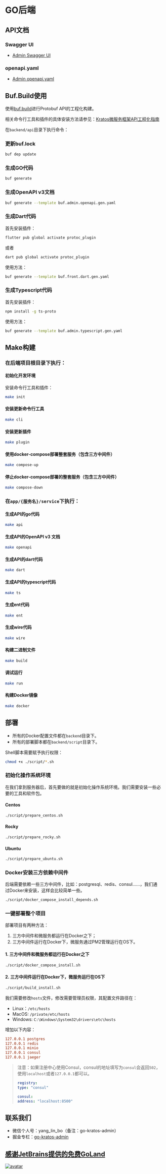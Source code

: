 # GO后端

## API文档

### Swagger UI

- [Admin Swagger UI](http://localhost:7788/docs/)

### openapi.yaml

- [Admin openapi.yaml](http://localhost:7788/docs/openapi.yaml)

## Buf.Build使用

使用[buf.build](https://buf.build/)进行Protobuf API的工程化构建。

相关命令行工具和插件的具体安装方法请参见：[Kratos微服务框架API工程化指南](https://juejin.cn/post/7191095845096259641)

在`backend/api`目录下执行命令：

### 更新buf.lock

```bash
buf dep update
```

### 生成GO代码

```bash
buf generate
```

### 生成OpenAPI v3文档

```bash
buf generate --template buf.admin.openapi.gen.yaml
```

### 生成Dart代码

首先安装插件：

```bash
flutter pub global activate protoc_plugin
```

或者

```bash
dart pub global activate protoc_plugin
```

使用方法：

```bash
buf generate --template buf.front.dart.gen.yaml
```

### 生成Typescript代码

首先安装插件：

```bash
npm install -g ts-proto
```

使用方法：

```bash
buf generate --template buf.admin.typescript.gen.yaml
```

## Make构建

### 在后端项目根目录下执行：

#### 初始化开发环境

安装命令行工具和插件：

```bash
make init
```

#### 安装更新命令行工具

```bash
make cli
```

#### 安装更新插件

```bash
make plugin
```

#### 使用docker-compose部署整套服务（包含三方中间件）

```bash
make compose-up
```

#### 停止docker-compose部署的整套服务（包含三方中间件）

```bash
make compose-down
```

### 在`app/{服务名}/service`下执行：

#### 生成API的go代码

```bash
make api
```

#### 生成API的OpenAPI v3 文档

```bash
make openapi
```

#### 生成API的dart代码

```bash
make dart
```

#### 生成API的typescript代码

```bash
make ts
```

#### 生成ent代码

```bash
make ent
```

#### 生成wire代码

```bash
make wire
```

#### 构建二进制文件

```bash
make build
```

#### 调试运行

```bash
make run
```

#### 构建Docker镜像

```bash
make docker
```

## 部署

- 所有的Docker配置文件都在`backend`目录下。
- 所有的部署脚本都在`backend/script`目录下。

Shell脚本需要赋予执行权限：

```bash
chmod +x ./script/*.sh
```

### 初始化操作系统环境

在我们拿到服务器后，首先要做的就是初始化操作系统环境。我们需要安装一些必要的工具和软件包。

#### Centos

```bash
./script/prepare_centos.sh
```

#### Rocky

```bash
./script/prepare_rocky.sh
```

#### Ubuntu

```bash
./script/prepare_ubuntu.sh
```

### Docker安装三方依赖中间件

后端需要依赖一些三方中间件，比如：postgresql、redis、consul……，我们通过Docker来安装，这样会比较简单一些。

```bash
./script/docker_compose_install_depends.sh
```

### 一键部署整个项目

部署项目有两种方法：

1. 三方中间件和微服务都运行在Docker之下；
2. 三方中间件运行在Docker下，微服务通过PM2管理运行在OS下。

#### 1. 三方中间件和微服务都运行在Docker之下

```bash
./script/docker_compose_install.sh
```

#### 2. 三方中间件运行在Docker下，微服务运行在OS下

```bash
./script/build_install.sh
```

我们需要修改`hosts`文件，修改需要管理员权限，其配置文件路径在：

- Linux：`/etc/hosts`
- MacOS: `/private/etc/hosts`
- Windows: `C:\Windows\System32\drivers\etc\hosts`

增加以下内容：

```ini
127.0.0.1 postgres
127.0.0.1 redis
127.0.0.1 minio
127.0.0.1 consul
127.0.0.1 jaeger
```

> 注意：如果注册中心使用Consul，consul的地址填写为`consul`会返回`502`，使用`localhost`或者`127.0.0.1`都可以。
> ```yaml
> registry:
> type: "consul"
>
> consul:
> address: "localhost:8500"
> ```

## 联系我们

- 微信个人号：yang_lin_bo（备注：go-kratos-admin）
- 掘金专栏：[go-kratos-admin](https://juejin.cn/column/7541283508041826367)

## [感谢JetBrains提供的免费GoLand](https://jb.gg/OpenSource)

[![avatar](https://resources.jetbrains.com/storage/products/company/brand/logos/jb_beam.svg)](https://jb.gg/OpenSource)
